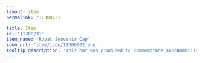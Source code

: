 ```yaml
---
layout: item
permalink: /11300231

title: Item
id: '11300231'
item_name: 'Royal Souvenir Cap'
icon_url: 'item/icon/11300002.png'
tooltip_description: 'This hat was produced to commemorate $npcName:11000075$''s speech, but the speech was canceled. This hat is now being distributed for free to the disappointed audience.'
---
```

